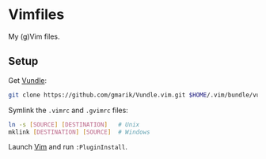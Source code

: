 # Vimfiles

My (g)Vim files.

## Setup

Get [Vundle](https://github.com/gmarik/vundle):

~~~ bash
git clone https://github.com/gmarik/Vundle.vim.git $HOME/.vim/bundle/vundle
~~~

Symlink the `.vimrc` and `.gvimrc` files:

~~~ bash
ln -s [SOURCE] [DESTINATION]   # Unix
mklink [DESTINATION] [SOURCE]  # Windows
~~~

Launch [Vim](http://www.vim.org/) and run `:PluginInstall`.
